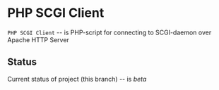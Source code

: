 PHP SCGI Client
===============

`PHP SCGI Client` -- is PHP-script for connecting to SCGI-daemon over Apache HTTP Server

Status
------

Current status of project (this branch) -- is *beta*
